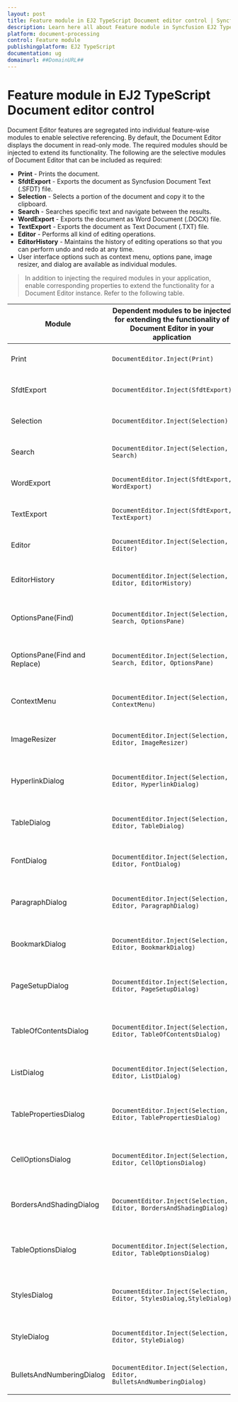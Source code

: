 ```yaml
---
layout: post
title: Feature module in EJ2 TypeScript Document editor control | Syncfusion
description: Learn here all about Feature module in Syncfusion EJ2 TypeScript Document editor control of Syncfusion Essential JS 2 and more.
platform: document-processing
control: Feature module 
publishingplatform: EJ2 TypeScript
documentation: ug
domainurl: ##DomainURL##
---
```


# Feature module in EJ2 TypeScript Document editor control

Document Editor features are segregated into individual feature-wise modules to enable selective referencing. By default, the Document Editor displays the document in read-only mode. The required modules should be injected to extend its functionality. The following are the selective modules of Document Editor that can be included as required:
* **Print** - Prints the document.
* **SfdtExport** - Exports the document as Syncfusion Document Text (.SFDT) file.
* **Selection** - Selects a portion of the document and copy it to the clipboard.
* **Search** - Searches specific text and navigate between the results.
* **WordExport** - Exports the document as Word Document (.DOCX) file.
* **TextExport** - Exports the document as Text Document (.TXT) file.
* **Editor** - Performs all kind of editing operations.
* **EditorHistory** - Maintains the history of editing operations so that you can perform undo and redo at any time.
* User interface options such as context menu, options pane, image resizer, and dialog are available as individual modules.

>In addition to injecting the required modules in your application, enable corresponding properties to extend the functionality for a Document Editor instance.
Refer to the following table.

| Module | Dependent modules to be injected for extending the functionality of Document Editor in your application | Property to enable the functionality for a Document Editor instance |
|---|---|---|
|Print|`DocumentEditor.Inject(Print)`|`let documenteditor: DocumentEditor = new DocumentEditor({ enablePrint: true });`|
|SfdtExport|`DocumentEditor.Inject(SfdtExport)`|`let documenteditor: DocumentEditor = new DocumentEditor({ enableSfdtExport: true });`|
|Selection|`DocumentEditor.Inject(Selection)`|`let documenteditor: DocumentEditor = new DocumentEditor({ enableSelection: true });`|
|Search|`DocumentEditor.Inject(Selection, Search)`|`let documenteditor: DocumentEditor = new DocumentEditor({ enableSearch: true });`|
|WordExport|`DocumentEditor.Inject(SfdtExport, WordExport)`|`let documenteditor: DocumentEditor = new DocumentEditor({ enableWordExport: true });`|
|TextExport|`DocumentEditor.Inject(SfdtExport, TextExport)`|`let documenteditor: DocumentEditor = new DocumentEditor({ enableTextExport: true });`|
|Editor|`DocumentEditor.Inject(Selection, Editor)`|`let documenteditor: DocumentEditor = new DocumentEditor({ isReadOnly: false, enableEditor: true });`|
|EditorHistory|`DocumentEditor.Inject(Selection, Editor, EditorHistory)`|`let documenteditor: DocumentEditor = new DocumentEditor({ isReadOnly: false, enableEditor: true, enableEditorHistory: true });`|
|OptionsPane(Find)|`DocumentEditor.Inject(Selection, Search, OptionsPane)`|`let documenteditor: DocumentEditor = new DocumentEditor({ enableSearch: true, enableOptionsPane: true });`|
|OptionsPane(Find and Replace)|`DocumentEditor.Inject(Selection, Search, Editor, OptionsPane)`|`let documenteditor: DocumentEditor = new DocumentEditor({ isReadOnly: false, enableEditor: true, enableSearch: true, enableOptionsPane: true });`|
|ContextMenu|`DocumentEditor.Inject(Selection, ContextMenu)`|`let documenteditor: DocumentEditor = new DocumentEditor({ enableSelection: true, enableContextMenu: true });`|
|ImageResizer|`DocumentEditor.Inject(Selection, Editor, ImageResizer)`|`let documenteditor: DocumentEditor = new DocumentEditor({ isReadOnly: false, enableEditor: true, enableImageResizer: true });`|
|HyperlinkDialog|`DocumentEditor.Inject(Selection, Editor, HyperlinkDialog)`|`let documenteditor: DocumentEditor = new DocumentEditor({ isReadOnly: false, enableEditor: true, enableHyperlinkDialog: true });`|
|TableDialog|`DocumentEditor.Inject(Selection, Editor, TableDialog)`|`let documenteditor: DocumentEditor = new DocumentEditor({ isReadOnly: false, enableEditor: true, enableTableDialog: true });`|
|FontDialog|`DocumentEditor.Inject(Selection, Editor, FontDialog)`|`let documenteditor: DocumentEditor = new DocumentEditor({ isReadOnly: false, enableEditor: true, enableFontDialog: true });`|
|ParagraphDialog|`DocumentEditor.Inject(Selection, Editor, ParagraphDialog)`|`let documenteditor: DocumentEditor = new DocumentEditor({ isReadOnly: false, enableEditor: true, enableParagraphDialog: true });`|
|BookmarkDialog|`DocumentEditor.Inject(Selection, Editor, BookmarkDialog)`|`let documenteditor: DocumentEditor = new DocumentEditor({ isReadOnly: false, enableEditor: true, enableBookmarkDialog: true });`|
|PageSetupDialog|`DocumentEditor.Inject(Selection, Editor, PageSetupDialog)`|`let documenteditor: DocumentEditor = new DocumentEditor({ isReadOnly: false, enableEditor: true, enablePageSetupDialog: true });`|
|TableOfContentsDialog|`DocumentEditor.Inject(Selection, Editor, TableOfContentsDialog)`|`let documenteditor: DocumentEditor = new DocumentEditor({ isReadOnly: false, enableEditor: true, enableTableOfContentsDialog: true });`|
|ListDialog|`DocumentEditor.Inject(Selection, Editor, ListDialog)`|`let documenteditor: DocumentEditor = new DocumentEditor({ isReadOnly: false, enableEditor: true, enableListDialog: true });`|
|TablePropertiesDialog|`DocumentEditor.Inject(Selection, Editor, TablePropertiesDialog)`|`let documenteditor: DocumentEditor = new DocumentEditor({ isReadOnly: false, enableEditor: true, enableTablePropertiesDialog: true });`|
|CellOptionsDialog|`DocumentEditor.Inject(Selection, Editor, CellOptionsDialog)`|`let documenteditor: DocumentEditor = new DocumentEditor({ isReadOnly: false, enableEditor: true, enableTablePropertiesDialog: true });`|
|BordersAndShadingDialog|`DocumentEditor.Inject(Selection, Editor, BordersAndShadingDialog)`|`let documenteditor: DocumentEditor = new DocumentEditor({ isReadOnly: false, enableEditor: true, enableBordersAndShadingDialog: true });`|
|TableOptionsDialog|`DocumentEditor.Inject(Selection, Editor, TableOptionsDialog)`|`let documenteditor: DocumentEditor = new DocumentEditor({ isReadOnly: false, enableEditor: true, enableTableOptionsDialog: true });`|
|StylesDialog|`DocumentEditor.Inject(Selection, Editor, StylesDialog,StyleDialog)`|`let documenteditor: DocumentEditor = new DocumentEditor({ isReadOnly: false, enableEditor: true, enableStyleDialog: true ,enableStylesDialog: true });`|
|StyleDialog|`DocumentEditor.Inject(Selection, Editor, StyleDialog)`|`let documenteditor: DocumentEditor = new DocumentEditor({ isReadOnly: false, enableEditor: true, enableStyleDialog: true });`|
|BulletsAndNumberingDialog|`DocumentEditor.Inject(Selection, Editor, BulletsAndNumberingDialog)`|`let documenteditor: DocumentEditor = new DocumentEditor({ isReadOnly: false, enableEditor: true, enableStyleDialog: true });`|